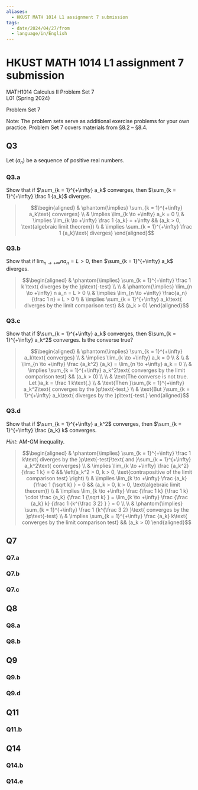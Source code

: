 ```yaml
---
aliases:
  - HKUST MATH 1014 L1 assignment 7 submission
tags:
  - date/2024/04/27/from
  - language/in/English
---
```


# HKUST MATH 1014 L1 assignment 7 submission

MATH1014 Calculus II Problem Set 7<br/>
L01 (Spring 2024)

Problem Set 7

Note: The problem sets serve as additional exercise problems for your own practice. Problem Set 7 covers materials from §8.2 – §8.4.

## Q3

Let $(a_n)$ be a sequence of positive real numbers.

### Q3.a

Show that if $\sum_{k = 1}^{+\infty} a_k$ converges, then $\sum_{k = 1}^{+\infty} \frac 1 {a_k}$ diverges.

> $$\begin{aligned}
> & \phantom{\implies} \sum_{k = 1}^{+\infty} a_k\text{ converges} \\
> & \implies \lim_{k \to +\infty} a_k = 0 \\
> & \implies \lim_{k \to +\infty} \frac 1 {a_k} = +\infty && (a_k > 0, \text{algebraic limit theorem}) \\
> & \implies \sum_{k = 1}^{+\infty} \frac 1 {a_k}\text{ diverges}
> \end{aligned}$$

### Q3.b

Show that if $\lim_{n \to +\infty} na_n = L > 0$, then $\sum_{k = 1}^{+\infty} a_k$ diverges.

> $$\begin{aligned}
> & \phantom{\implies} \sum_{k = 1}^{+\infty} \frac 1 k \text{ diverges by the }p\text{-test} \\
> \\
> & \phantom{\implies} \lim_{n \to +\infty} n a_n = L > 0 \\
> & \implies \lim_{n \to +\infty} \frac{a_n} {\frac 1 n} = L > 0 \\
> & \implies \sum_{k = 1}^{+\infty} a_k\text{ diverges by the limit comparison test} && (a_k > 0)
> \end{aligned}$$

### Q3.c

Show that if $\sum_{k = 1}^{+\infty} a_k$ converges, then $\sum_{k = 1}^{+\infty} a_k^2$ converges. Is the converse true?

> $$\begin{aligned}
> & \phantom{\implies} \sum_{k = 1}^{+\infty} a_k\text{ converges} \\
> & \implies \lim_{k \to +\infty} a_k = 0 \\
> & \\
> & \lim_{n \to +\infty} \frac {a_k^2} {a_k} = \lim_{n \to +\infty} a_k = 0 \\
> & \implies \sum_{k = 1}^{+\infty} a_k^2\text{ converges by the limit comparison test} && (a_k > 0) \\
> \\
> & \text{The converse is not true. Let }a_k = \frac 1 k\text{.} \\
> & \text{Then }\sum_{k = 1}^{+\infty} a_k^2\text{ converges by the }p\text{-test,} \\
> & \text{But }\sum_{k = 1}^{+\infty} a_k\text{ diverges by the }p\text{-test.}
> \end{aligned}$$

### Q3.d

Show that if $\sum_{k = 1}^{+\infty} a_k^2$ converges, then $\sum_{k = 1}^{+\infty} \frac {a_k} k$ converges.

_Hint_: AM-GM inequality.

> $$\begin{aligned}
> & \phantom{\implies} \sum_{k = 1}^{+\infty} \frac 1 k\text{ diverges by the }p\text{-test}\text{ and }\sum_{k = 1}^{+\infty} a_k^2\text{ converges} \\
> & \implies \lim_{k \to +\infty} \frac {a_k^2} {\frac 1 k} = 0 && \left(a_k^2 > 0, k > 0, \text{contrapositive of the limit comparison test} \right) \\
> & \implies \lim_{k \to +\infty} \frac {a_k} {\frac 1 {\sqrt k} } = 0 && (a_k > 0, k > 0, \text{algebraic limit theorem}) \\
> & \implies \lim_{k \to +\infty} \frac {\frac 1 k} {\frac 1 k} \cdot \frac {a_k} {\frac 1 {\sqrt k} } = \lim_{k \to +\infty} \frac {\frac {a_k} k} {\frac 1 {k^{\frac 3 2} } } = 0 \\
> \\
> & \phantom{\implies} \sum_{k = 1}^{+\infty} \frac 1 {k^{\frac 3 2} }\text{ converges by the }p\text{-test} \\
> & \implies \sum_{k = 1}^{+\infty} \frac {a_k} k\text{ converges by the limit comparison test} && (a_k > 0)
> \end{aligned}$$

## Q7

### Q7.a

### Q7.b

### Q7.c

## Q8

### Q8.a

### Q8.b

## Q9

### Q9.b

### Q9.d

## Q11

### Q11.b

## Q14

### Q14.b

### Q14.e
